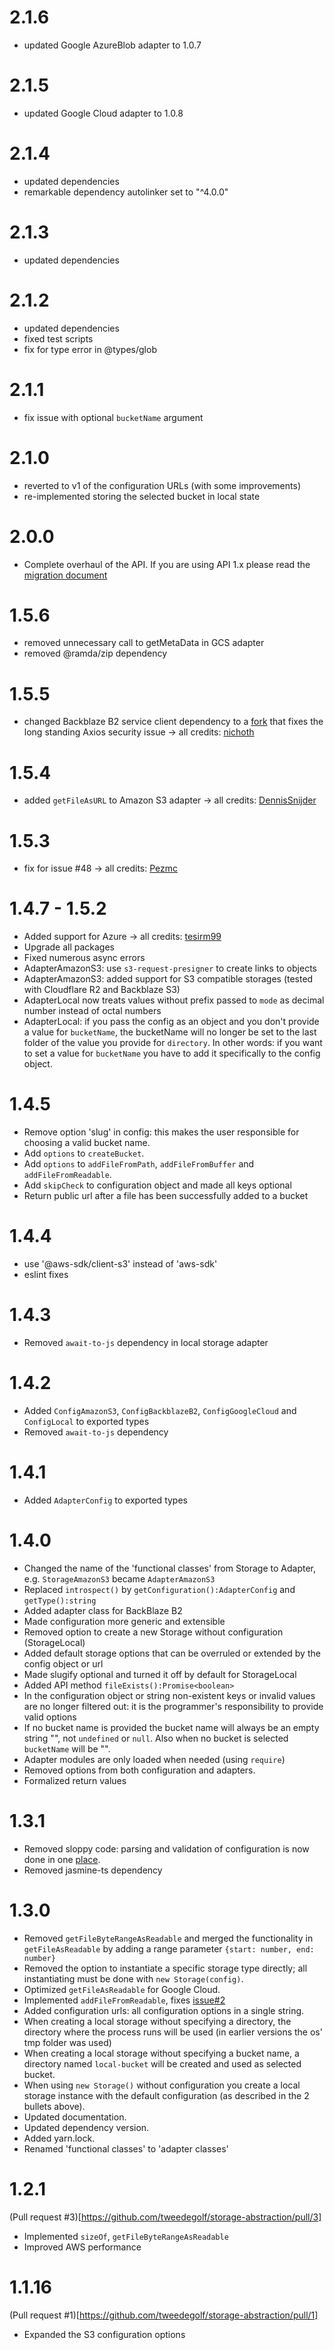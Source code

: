 # 2.1.6

- updated Google AzureBlob adapter to 1.0.7

# 2.1.5

- updated Google Cloud adapter to 1.0.8

# 2.1.4

- updated dependencies
- remarkable dependency autolinker set to "^4.0.0"

# 2.1.3

- updated dependencies

# 2.1.2

- updated dependencies
- fixed test scripts
- fix for type error in @types/glob

# 2.1.1

- fix issue with optional `bucketName` argument

# 2.1.0

- reverted to v1 of the configuration URLs (with some improvements)
- re-implemented storing the selected bucket in local state

# 2.0.0

- Complete overhaul of the API. If you are using API 1.x please read the [migration document](migration_to_api2.1.md)

# 1.5.6

- removed unnecessary call to getMetaData in GCS adapter
- removed @ramda/zip dependency

# 1.5.5

- changed Backblaze B2 service client dependency to a [fork](https://www.npmjs.com/package/@nichoth/backblaze-b2) that fixes the long standing Axios security issue &rarr; all credits: [nichoth](https://github.com/nichoth)

# 1.5.4

- added `getFileAsURL` to Amazon S3 adapter &rarr; all credits: [DennisSnijder](https://github.com/DennisSnijder)

# 1.5.3

- fix for issue #48 &rarr; all credits: [Pezmc](https://github.com/Pezmc)

# 1.4.7 - 1.5.2

- Added support for Azure &rarr; all credits: [tesirm99](https://github.com/tesirm99)
- Upgrade all packages
- Fixed numerous async errors
- AdapterAmazonS3: use `s3-request-presigner` to create links to objects
- AdapterAmazonS3: added support for S3 compatible storages (tested with Cloudflare R2 and Backblaze S3)
- AdapterLocal now treats values without prefix passed to `mode` as decimal number instead of octal numbers
- AdapterLocal: if you pass the config as an object and you don't provide a value for `bucketName`, the bucketName will no longer be set to the last folder of the value you provide for `directory`. In other words: if you want to set a value for `bucketName` you have to add it specifically to the config object.

# 1.4.5

- Remove option 'slug' in config: this makes the user responsible for choosing a valid bucket name.
- Add `options` to `createBucket`.
- Add `options` to `addFileFromPath`, `addFileFromBuffer` and `addFileFromReadable`.
- Add `skipCheck` to configuration object and made all keys optional
- Return public url after a file has been successfully added to a bucket

# 1.4.4

- use '@aws-sdk/client-s3' instead of 'aws-sdk'
- eslint fixes

# 1.4.3

- Removed `await-to-js` dependency in local storage adapter

# 1.4.2

- Added `ConfigAmazonS3`, `ConfigBackblazeB2`, `ConfigGoogleCloud` and `ConfigLocal` to exported types
- Removed `await-to-js` dependency

# 1.4.1

- Added `AdapterConfig` to exported types

# 1.4.0

- Changed the name of the 'functional classes' from Storage to Adapter, e.g. `StorageAmazonS3` became `AdapterAmazonS3`
- Replaced `introspect()` by `getConfiguration():AdapterConfig` and `getType():string`
- Added adapter class for BackBlaze B2
- Made configuration more generic and extensible
- Removed option to create a new Storage without configuration (StorageLocal)
- Added default storage options that can be overruled or extended by the config object or url
- Made slugify optional and turned it off by default for StorageLocal
- Added API method `fileExists():Promise<boolean>`
- In the configuration object or string non-existent keys or invalid values are no longer filtered out: it is the programmer's responsibility to provide valid options
- If no bucket name is provided the bucket name will always be an empty string "", not `undefined` or `null`. Also when no bucket is selected `bucketName` will be "".
- Adapter modules are only loaded when needed (using `require`)
- Removed options from both configuration and adapters.
- Formalized return values

# 1.3.1

- Removed sloppy code: parsing and validation of configuration is now done in one [place](https://github.com/tweedegolf/storage-abstraction/blob/master/src/util.ts).
- Removed jasmine-ts dependency

# 1.3.0

- Removed `getFileByteRangeAsReadable` and merged the functionality in `getFileAsReadable` by adding a range parameter `{start: number, end: number}`
- Removed the option to instantiate a specific storage type directly; all instantiating must be done with `new Storage(config)`.
- Optimized `getFileAsReadable` for Google Cloud.
- Implemented `addFileFromReadable`, fixes [issue#2](https://github.com/tweedegolf/storage-abstraction/issues/2)
- Added configuration urls: all configuration options in a single string.
- When creating a local storage without specifying a directory, the directory where the process runs will be used (in earlier versions the os' tmp folder was used)
- When creating a local storage without specifying a bucket name, a directory named `local-bucket` will be created and used as selected bucket.
- When using `new Storage()` without configuration you create a local storage instance with the default configuration (as described in the 2 bullets above).
- Updated documentation.
- Updated dependency version.
- Added yarn.lock.
- Renamed 'functional classes' to 'adapter classes'

# 1.2.1

(Pull request #3)[https://github.com/tweedegolf/storage-abstraction/pull/3]

- Implemented `sizeOf`, `getFileByteRangeAsReadable`
- Improved AWS performance

# 1.1.16

(Pull request #1)[https://github.com/tweedegolf/storage-abstraction/pull/1]

- Expanded the S3 configuration options
